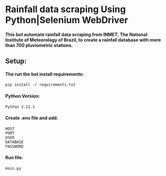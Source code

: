 # Rainfall data scraping Using Python|Selenium WebDriver
#### This bot automate rainfall data scraping from INMET, The National Institute of Meteorology of Brazil, to create a rainfall database with more than 700 pluviometric stations.

## Setup:
#### The run the bot install requirements:
~~~
pip install -r requirements.txt
~~~

#### Python Version:
~~~
Python 3.11.1
~~~

#### Create .env file and add:
~~~
HOST
PORT
USER
DATABASE
PASSWORD
~~~

#### Run file:
~~~
main.py
~~~
